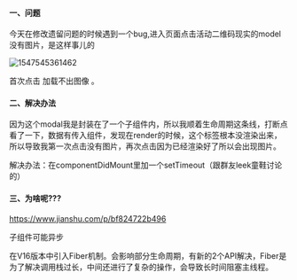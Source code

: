 #### 一、问题

今天在修改遗留问题的时候遇到一个bug,进入页面点击活动二维码现实的model没有图片，是这样事儿的

![1547545361462](https://github.com/EndeavorNo1/NothingGoldCanStay/blob/master/demo/react-study/reactProblem/p1.png)

首次点击 加载不出图像 。

#### 二、解决办法

因为这个modal我是封装在了一个子组件内，所以我顺着生命周期这条线，打断点看了一下，数据有传入组件，发现在render的时候，<canvas>这个标签根本没渲染出来，所以导致我第一次点击没有图片，再次点击因为已经渲染好了所以会出现图片。

解决办法：在componentDidMount里加一个setTimeout（跟群友leek童鞋讨论的）

#### 三、为啥呢???

https://www.jianshu.com/p/bf824722b496

子组件可能异步

在V16版本中引入Fiber机制。会影响部分生命周期，有新的2个API解决，Fiber是为了解决调用栈过长，中间还进行了复杂的操作，会导致长时间阻塞主线程。

